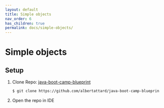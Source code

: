 ```yaml
---
layout: default
title: Simple objects
nav_order: 6
has_children: true
permalink: docs/simple-objects/
---
```


# Simple objects

## Setup

1. Clone Repo: [java-boot-camp-blueprint](https://github.com/albertattard/java-boot-camp-blueprint)

    ```bash
    $ git clone https://github.com/albertattard/java-boot-camp-blueprint.git
    ```

1. Open the repo in IDE
